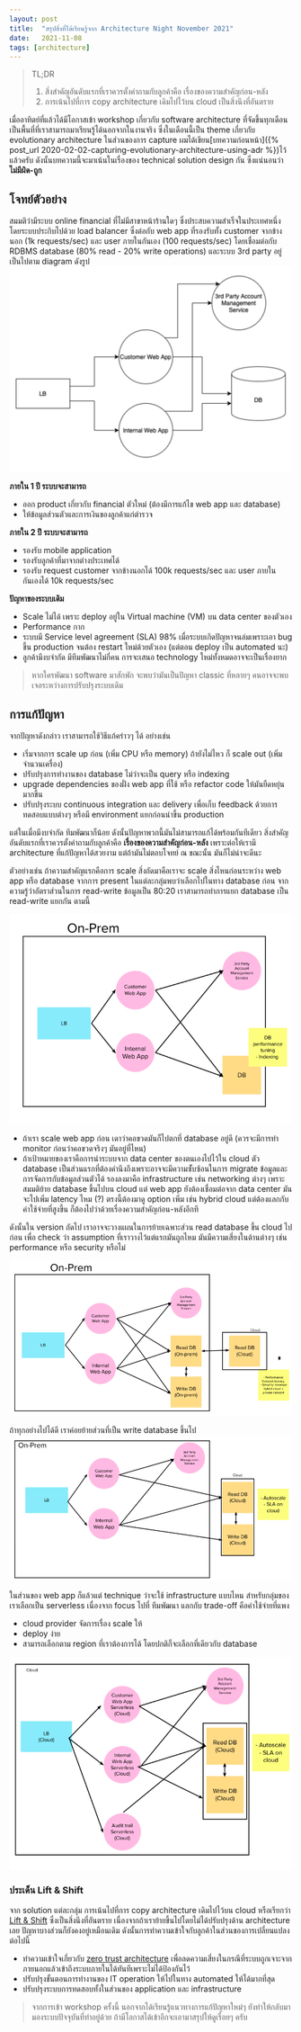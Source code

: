```yaml
---
layout: post
title:  "สรุปสิ่งที่ได้เรียนรู้จาก Architecture Night November 2021"
date:   2021-11-08
tags: [architecture]
---
```


> TL;DR
> 1. สิ่งสำคัญอันดับแรกที่เราควรตั้งคำถามกับลูกค้าคือ เรื่องของความสำคัญก่อน-หลัง
> 2. การเน้นไปที่การ copy architecture เดิมไปไว้บน cloud เป็นสิ่งนึงที่อันตราย

เมื่ออาทิตย์ที่แล้วได้มีโอกาสเข้า workshop เกี่ยวกับ software architecture ที่จัดขึ้นทุกเดือน เป็นพื้นที่ที่เราสามารถมาเรียนรู้ได้นอกจากในงานจริง ซึ่งในเดือนนี้เป็น theme เกี่ยวกับ evolutionary architecture ในส่วนของการ capture ผมได้เขียน[บทความก่อนหน้า]({% post_url 2020-02-02-capturing-evolutionary-architecture-using-adr %})ไว้แล้วครับ ดังนั้นบทความนี้จะมาเน้นในเรื่องของ technical solution design กัน ซึ่งแน่นอนว่า**ไม่มีผิด-ถูก**  

## โจทย์ตัวอย่าง
สมมติว่ามีระบบ online financial ที่ไม่มีสาขาหน้าร้านใดๆ ซึ่งประสบความสำเร็จในประเทศหนึ่ง โดยระบบประกิบไปด้วย load balancer ซึ่งต่อกับ web app ที่รองรับทั้ง customer จากข้างนอก (1k requests/sec) และ user ภายในกันเอง (100 requests/sec) โดยเชื่อมต่อกับ RDBMS database (80% read - 20% write operations) และระบบ 3rd party อยู่ เป็นไปตาม diagram ดังรูป
![Problem diagram](/assets/2021-11-08-problem-diagram.png)

**ภายใน 1 ปี ระบบจะสามารถ**  
- ออก product เกี่ยวกับ financial ตัวใหม่ (ต้องมีการแก้ไข web app และ database)
- ให้ข้อมูลส่วนตัวและการเงินของลูกค้าแก่ตำรวจ

**ภายใน 2 ปี ระบบจะสามารถ**  
- รองรับ mobile application
- รองรับลูกค้าที่มาจากต่างประเทศได้
- รองรับ request customer จากข้างนอกได้ 100k requests/sec และ user ภายในกันเองได้ 10k requests/sec

**ปัญหาของระบบเดิม**  
- Scale ไม่ได้ เพราะ deploy อยู่ใน Virtual machine (VM) บน data center ของตัวเอง
- Performance กาก
- ระบบมี Service level agreement (SLA) 98% เมื่อระบบเกิดปัญหาจนล่มเพราะเอา bug ขึ้น production จนต้อง restart ใหม่ด้วยตัวเอง (แต่ตอน deploy เป็น automated นะ)
- ลูกค้ามีงบจำกัด มีทีมพัฒนาไม่กี่คน การจะเสนอ technology ใหม่ทั้งหมดอาจจะเป็นเรื่องยาก

> หากใครพัฒนา software มาสักพัก จะพบว่ามันเป็นปัญหา classic ที่หลายๆ คนอาจจะพบเจอระหว่างการปรับปรุงระบบเดิม

## การแก้ปัญหา
จากปัญหาดังกล่าว เราสามารถใช้วิธีแก้คร่าวๆ ได้ อย่างเช่น
- เริ่มจากการ scale up ก่อน (เพิ่ม CPU หรือ memory) ถ้ายังไม่ไหว ก็ scale out (เพิ่มจำนวนเครื่อง)
- ปรับปรุงการทำงานของ database ไม่ว่าจะเป็น query หรือ indexing
- upgrade dependencies ของฝั่ง web app ที่ใช้ หรือ refactor code ให้มันยืดหยุ่นมากขึ้น
- ปรับปรุงระบบ continuous integration และ delivery เพื่อเก็บ feedback ด้วยการทดสอบแบบต่างๆ หรือมี environment แยกก่อนนำขึ้น production

แต่ในเมื่อมีงบจำกัด ทีมพัฒนาก็น้อย ดังนั้นปัญหาพวกนี้มันไม่สามารถแก้ได้พร้อมกันทีเดียว สิ่งสำคัญอันดับแรกที่เราควรตั้งคำถามกับลูกค้าคือ **เรื่องของความสำคัญก่อน-หลัง** เพราะต่อให้เรามี architecture ที่แก้ปัญหาได้สวยงาม แต่ถ้ามันไม่ตอบโจทย์ ณ ขณะนั้น มันก็ไม่น่าจะดีนะ  

ตัวอย่างเช่น ถ้าความสำคัญแรกคือการ scale สิ่งถัดมาคือเราจะ scale สิ่งไหนก่อนระหว่าง web app หรือ database จากการ present ในแต่ละกลุ่มพบว่าเลือกไปในทาง database ก่อน จากความรู้ว่าอัตราส่วนในการ read-write ข้อมูลเป็น 80:20 เราสามารถทำการแยก database เป็น read-write แยกกัน ตามนี้

![Architecture version 1](/assets/2021-11-08-architecture-version-1.png)

- ถ้าเรา scale web app ก่อน เดาว่าคอขวดมันก็ไปตกที่ database อยู่ดี (ควรจะมีการทำ monitor ก่อนว่าคอขวดจริงๆ มันอยู่ที่ไหน)
- ถ้าเป้าหมายของเราคือการนำระบบจาก data center ของตนเองไปไว้ใน cloud ตัว database เป็นส่วนแรกที่ต้องคำนึงถึงเพราะอาจจะมีความซัับซ้อนในการ migrate ข้อมูลและการจัดการกับข้อมูลส่วนตัวได้ รองลงมาคือ infrastructure เช่น networking ต่างๆ เพราะสมมติย้าย database ขึ้นไปบน cloud แต่ web app ยังต้องเชื่อมต่อจาก data center มันจะไปเพิ่ม latency ไหม (?) ตรงนี้ต้องมาดู option เพิ่ม เช่น hybrid cloud แต่ต้องแลกกับค่าใช้จ่ายที่สูงขึ้น ก็ต้องไปว่าด้วยเรื่องความสำคัญก่อน-หลังอีกที  

ดังนั้นใน version ถัดไป เราอาจจะวางแผนในการย้ายเฉพาะส่วน read database ขึ้น cloud ไปก่อน เพื่อ check ว่า assumption ที่เราวางไว้แต่แรกมันถูกไหม มันมีความเสี่ยงในด้านต่างๆ เช่น performance หรือ security หรือไม่

![Architecture version 2](/assets/2021-11-08-architecture-version-2.png)

ถ้าทุกอย่างไปได้ดี เราค่อยย้ายส่วนที่เป็น write database ขึ้นไป
![Architecture version 3](/assets/2021-11-08-architecture-version-3.png)

ในส่วนของ web app ก็แล้วแต่ technique ว่าจะใช้ infrastructure แบบไหน สำหรับกลุ่มของเราเลือกเป็น serverless เนื่องจาก focus ไปที่ ทีมพัฒนา แลกกับ trade-off คือค่าใช้จ่ายที่แพง
- cloud provider จัดการเรื่อง scale ให้
- deploy ง่าย
- สามารถเลือกตาม region ที่เราต้องการได้ โดยปกติก็จะเลือกที่เดียวกับ database

![Architecture version 4](/assets/2021-11-08-architecture-version-4.png)

### ประเด็น Lift & Shift
จาก solution แต่ละกลุ่ม การเน้นไปที่การ copy architecture เดิมไปไว้บน cloud หรือเรียกว่า [Lift & Shift](https://www.thoughtworks.com/radar/techniques/cloud-lift-and-shift) ซึ่งเป็นสิ่งนึงที่อันตราย เนื่องจากถ้าเราย้ายขึ้นไปโดยไม่ได้ปรับปรุงด้าน architecture เลย ปัญหาบางส่วนก็ยังคงอยู่เหมือนเดิม ดังนั้นการทำความเข้าใจกับลูกค้าในส่วนของการเปลี่ยนแปลงต่อไปนี้

- ทำความเข้าใจเกี่ยวกับ [zero trust architecture](https://www.thoughtworks.com/radar/techniques/zero-trust-architecture) เพื่อลดความเสี่ยงในกรณีที่ระบบถูกเจาะจากภายนอกแล้วเข้าถึงระบบภายในได้ทันทีเพราะไม่ได้ป้องกันไว้
- ปรับปรุงขั้นตอนการทำงานของ IT operation ให้ไปในทาง automated ให้ได้มากที่สุด
- ปรับปรุงระบบการทดสอบทั้งในส่วนของ application และ infrastructure

> จากการเข้า workshop ครั้งนี้ นอกจากได้เรียนรู้แนวทางการแก้ปัญหาใหม่ๆ ยังทำให้กลับมามองระบบปัจจุบันที่ทำอยู่ด้วย ถ้ามีโอกาสได้เข้าอีกจะเอามาสรุปให้ดูเรื่อยๆ ครับ



